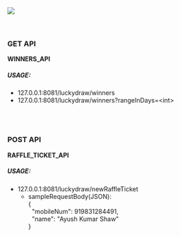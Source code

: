 <img src = "https://www.mediafire.com/convkey/ca21/ntn4bpkhx3lltu9zg.jpg">

<br>
<br>
<br>

### GET API

**WINNERS_API**

##### USAGE:
- 127.0.0.1:8081/luckydraw/winners
- 127.0.0.1:8081/luckydraw/winners?rangeInDays=\<int>

<br>
<br>

### POST API

**RAFFLE_TICKET_API**

##### USAGE:
- 127.0.0.1:8081/luckydraw/newRaffleTicket
  - sampleRequestBody(JSON):
    <br>
    {<br>
      &nbsp;&nbsp;"mobileNum": 919831284491,<br>
      &nbsp;&nbsp;"name": "Ayush Kumar Shaw"<br>
    }